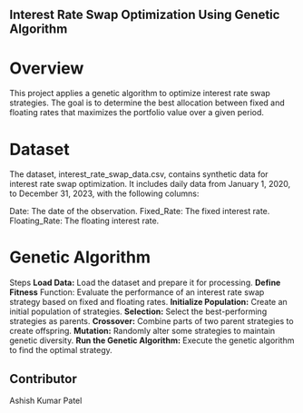 ## Interest Rate Swap Optimization Using Genetic Algorithm

# Overview
This project applies a genetic algorithm to optimize interest rate swap strategies. The goal is to determine the best allocation between fixed and floating rates that maximizes the portfolio value over a given period.

# Dataset
The dataset, interest_rate_swap_data.csv, contains synthetic data for interest rate swap optimization. It includes daily data from January 1, 2020, to December 31, 2023, with the following columns:

Date: The date of the observation.
Fixed_Rate: The fixed interest rate.
Floating_Rate: The floating interest rate.

# Genetic Algorithm
Steps
**Load Data:** Load the dataset and prepare it for processing.
**Define Fitness** Function: Evaluate the performance of an interest rate swap strategy based on fixed and floating rates.
**Initialize Population:** Create an initial population of strategies.
**Selection:** Select the best-performing strategies as parents.
**Crossover:** Combine parts of two parent strategies to create offspring.
**Mutation:** Randomly alter some strategies to maintain genetic diversity.
**Run the Genetic Algorithm:** Execute the genetic algorithm to find the optimal strategy.

## Contributor
Ashish Kumar Patel